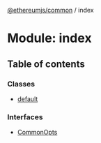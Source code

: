 [@ethereumjs/common](../README.md) / index

# Module: index

## Table of contents

### Classes

- [default](../classes/index.default.md)

### Interfaces

- [CommonOpts](../interfaces/index.commonopts.md)
